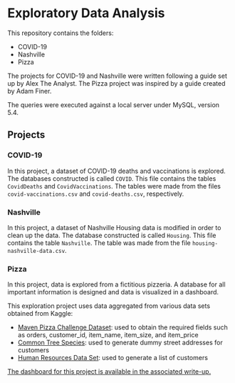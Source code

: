 # Exploratory Data Analysis

This repository contains the folders:

- COVID-19
- Nashville
- Pizza

The projects for COVID-19 and Nashville were written following a guide set up by Alex The Analyst.
The Pizza project was inspired by a guide created by Adam Finer.

The queries were executed against a local server under MySQL, version 5.4.

## Projects

### COVID-19

In this project, a dataset of COVID-19 deaths and vaccinations is explored.
The databases constructed is called `COVID`.
This file contains the tables `CovidDeaths` and `CovidVaccinations`.
The tables were made from the files `covid-vaccinations.csv` and `covid-deaths.csv`, respectively.

### Nashville

In this project, a dataset of Nashville Housing data is modified in order to clean up the data.
The database constructed is called `Housing`.
This file contains the table `Nashville`.
The table was made from the file `housing-nashville-data.csv`.

### Pizza

In this project, data is explored from a fictitious pizzeria.
A database for all important information is designed and data is visualized in a dashboard.

This exploration project uses data aggregated from various data sets obtained from Kaggle:

- [Maven Pizza Challenge Dataset](https://www.kaggle.com/datasets/neethimohan/maven-pizza-challenge-dataset): used to obtain the required fields such as orders, customer_id, item_name, item_size, and item_price
- [Common Tree Species](https://www.kaggle.com/datasets/donnetew/common-tree-species-us-forests): used to generate dummy street addresses for customers
- [Human Resources Data Set](https://www.kaggle.com/datasets/davidepolizzi/hr-data-set-based-on-human-resources-data-set?select=HR+DATA.txt): used to generate a list of customers

[The dashboard for this project is available in the associated write-up.](https://gustavo-sopena.github.io/projects/Pizza-Data-Study)
